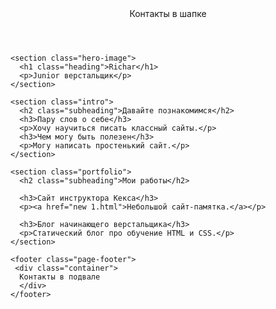 <html lang="ru">
  <head>
  <link href="https://fonts.googleapis.com/css?family=Montserrat:400,500,700|Old+Standard+TT&display=swap&subset=cyrillic" rel="stylesheet">
    <meta charset="UTF-8">
    <link rel="stylesheet" href="style.css">
    <title>Портфолио Junior верстальщика</title>
  </head>

  <body>
    <header class="page-header">
	 <div class="container">
      Контакты в шапке
	  </div>
    </header>

    <section class="hero-image">
      <h1 class="heading">Richar</h1>
      <p>Junior верстальщик</p>
    </section>

    <section class="intro">
      <h2 class="subheading">Давайте познакомимся</h2>
      <h3>Пару слов о себе</h3>
      <p>Хочу научиться писать классный сайты.</p>
      <h3>Чем могу быть полезен</h3>
      <p>Могу написать простенький сайт.</p>
    </section>

    <section class="portfolio">
      <h2 class="subheading">Мои работы</h2>

      <h3>Сайт инструктора Кекса</h3>
      <p><a href="new 1.html">Небольшой сайт-памятка.</a></p>

      <h3>Блог начинающего верстальщика</h3>
      <p>Статический блог про обучение HTML и CSS.</p>
    </section>

    <footer class="page-footer">
	 <div class="container">
      Контакты в подвале
	  </div>
    </footer>
  </body>
</html>
